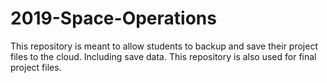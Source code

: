 # 2019-Space-Operations
This repository is meant to allow students to backup and save their project files to the cloud. Including save data. This repository is also used for final project files. 
